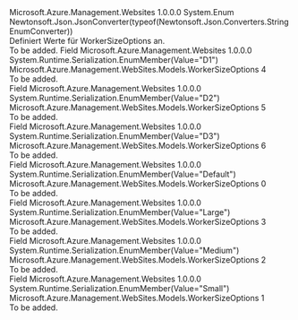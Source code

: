 <Type Name="WorkerSizeOptions" FullName="Microsoft.Azure.Management.WebSites.Models.WorkerSizeOptions">
  <TypeSignature Language="C#" Value="public enum WorkerSizeOptions" />
  <TypeSignature Language="ILAsm" Value=".class public auto ansi sealed WorkerSizeOptions extends System.Enum" />
  <TypeSignature Language="DocId" Value="T:Microsoft.Azure.Management.WebSites.Models.WorkerSizeOptions" />
  <TypeSignature Language="VB.NET" Value="Public Enum WorkerSizeOptions" />
  <TypeSignature Language="F#" Value="type WorkerSizeOptions = " />
  <AssemblyInfo>
    <AssemblyName>Microsoft.Azure.Management.Websites</AssemblyName>
    <AssemblyVersion>1.0.0.0</AssemblyVersion>
  </AssemblyInfo>
  <Base>
    <BaseTypeName>System.Enum</BaseTypeName>
  </Base>
  <Attributes>
    <Attribute>
      <AttributeName>Newtonsoft.Json.JsonConverter(typeof(Newtonsoft.Json.Converters.StringEnumConverter))</AttributeName>
    </Attribute>
  </Attributes>
  <Docs>
    <summary>
            Definiert Werte für WorkerSizeOptions an.
            </summary>
    <remarks>To be added.</remarks>
  </Docs>
  <Members>
    <Member MemberName="D1">
      <MemberSignature Language="C#" Value="D1" />
      <MemberSignature Language="ILAsm" Value=".field public static literal valuetype Microsoft.Azure.Management.WebSites.Models.WorkerSizeOptions D1 = int32(4)" />
      <MemberSignature Language="DocId" Value="F:Microsoft.Azure.Management.WebSites.Models.WorkerSizeOptions.D1" />
      <MemberSignature Language="VB.NET" Value="D1" />
      <MemberSignature Language="F#" Value="D1 = 4" Usage="Microsoft.Azure.Management.WebSites.Models.WorkerSizeOptions.D1" />
      <MemberType>Field</MemberType>
      <AssemblyInfo>
        <AssemblyName>Microsoft.Azure.Management.Websites</AssemblyName>
        <AssemblyVersion>1.0.0.0</AssemblyVersion>
      </AssemblyInfo>
      <Attributes>
        <Attribute>
          <AttributeName>System.Runtime.Serialization.EnumMember(Value="D1")</AttributeName>
        </Attribute>
      </Attributes>
      <ReturnValue>
        <ReturnType>Microsoft.Azure.Management.WebSites.Models.WorkerSizeOptions</ReturnType>
      </ReturnValue>
      <MemberValue>4</MemberValue>
      <Docs>
        <summary>To be added.</summary>
      </Docs>
    </Member>
    <Member MemberName="D2">
      <MemberSignature Language="C#" Value="D2" />
      <MemberSignature Language="ILAsm" Value=".field public static literal valuetype Microsoft.Azure.Management.WebSites.Models.WorkerSizeOptions D2 = int32(5)" />
      <MemberSignature Language="DocId" Value="F:Microsoft.Azure.Management.WebSites.Models.WorkerSizeOptions.D2" />
      <MemberSignature Language="VB.NET" Value="D2" />
      <MemberSignature Language="F#" Value="D2 = 5" Usage="Microsoft.Azure.Management.WebSites.Models.WorkerSizeOptions.D2" />
      <MemberType>Field</MemberType>
      <AssemblyInfo>
        <AssemblyName>Microsoft.Azure.Management.Websites</AssemblyName>
        <AssemblyVersion>1.0.0.0</AssemblyVersion>
      </AssemblyInfo>
      <Attributes>
        <Attribute>
          <AttributeName>System.Runtime.Serialization.EnumMember(Value="D2")</AttributeName>
        </Attribute>
      </Attributes>
      <ReturnValue>
        <ReturnType>Microsoft.Azure.Management.WebSites.Models.WorkerSizeOptions</ReturnType>
      </ReturnValue>
      <MemberValue>5</MemberValue>
      <Docs>
        <summary>To be added.</summary>
      </Docs>
    </Member>
    <Member MemberName="D3">
      <MemberSignature Language="C#" Value="D3" />
      <MemberSignature Language="ILAsm" Value=".field public static literal valuetype Microsoft.Azure.Management.WebSites.Models.WorkerSizeOptions D3 = int32(6)" />
      <MemberSignature Language="DocId" Value="F:Microsoft.Azure.Management.WebSites.Models.WorkerSizeOptions.D3" />
      <MemberSignature Language="VB.NET" Value="D3" />
      <MemberSignature Language="F#" Value="D3 = 6" Usage="Microsoft.Azure.Management.WebSites.Models.WorkerSizeOptions.D3" />
      <MemberType>Field</MemberType>
      <AssemblyInfo>
        <AssemblyName>Microsoft.Azure.Management.Websites</AssemblyName>
        <AssemblyVersion>1.0.0.0</AssemblyVersion>
      </AssemblyInfo>
      <Attributes>
        <Attribute>
          <AttributeName>System.Runtime.Serialization.EnumMember(Value="D3")</AttributeName>
        </Attribute>
      </Attributes>
      <ReturnValue>
        <ReturnType>Microsoft.Azure.Management.WebSites.Models.WorkerSizeOptions</ReturnType>
      </ReturnValue>
      <MemberValue>6</MemberValue>
      <Docs>
        <summary>To be added.</summary>
      </Docs>
    </Member>
    <Member MemberName="Default">
      <MemberSignature Language="C#" Value="Default" />
      <MemberSignature Language="ILAsm" Value=".field public static literal valuetype Microsoft.Azure.Management.WebSites.Models.WorkerSizeOptions Default = int32(0)" />
      <MemberSignature Language="DocId" Value="F:Microsoft.Azure.Management.WebSites.Models.WorkerSizeOptions.Default" />
      <MemberSignature Language="VB.NET" Value="Default" />
      <MemberSignature Language="F#" Value="Default = 0" Usage="Microsoft.Azure.Management.WebSites.Models.WorkerSizeOptions.Default" />
      <MemberType>Field</MemberType>
      <AssemblyInfo>
        <AssemblyName>Microsoft.Azure.Management.Websites</AssemblyName>
        <AssemblyVersion>1.0.0.0</AssemblyVersion>
      </AssemblyInfo>
      <Attributes>
        <Attribute>
          <AttributeName>System.Runtime.Serialization.EnumMember(Value="Default")</AttributeName>
        </Attribute>
      </Attributes>
      <ReturnValue>
        <ReturnType>Microsoft.Azure.Management.WebSites.Models.WorkerSizeOptions</ReturnType>
      </ReturnValue>
      <MemberValue>0</MemberValue>
      <Docs>
        <summary>To be added.</summary>
      </Docs>
    </Member>
    <Member MemberName="Large">
      <MemberSignature Language="C#" Value="Large" />
      <MemberSignature Language="ILAsm" Value=".field public static literal valuetype Microsoft.Azure.Management.WebSites.Models.WorkerSizeOptions Large = int32(3)" />
      <MemberSignature Language="DocId" Value="F:Microsoft.Azure.Management.WebSites.Models.WorkerSizeOptions.Large" />
      <MemberSignature Language="VB.NET" Value="Large" />
      <MemberSignature Language="F#" Value="Large = 3" Usage="Microsoft.Azure.Management.WebSites.Models.WorkerSizeOptions.Large" />
      <MemberType>Field</MemberType>
      <AssemblyInfo>
        <AssemblyName>Microsoft.Azure.Management.Websites</AssemblyName>
        <AssemblyVersion>1.0.0.0</AssemblyVersion>
      </AssemblyInfo>
      <Attributes>
        <Attribute>
          <AttributeName>System.Runtime.Serialization.EnumMember(Value="Large")</AttributeName>
        </Attribute>
      </Attributes>
      <ReturnValue>
        <ReturnType>Microsoft.Azure.Management.WebSites.Models.WorkerSizeOptions</ReturnType>
      </ReturnValue>
      <MemberValue>3</MemberValue>
      <Docs>
        <summary>To be added.</summary>
      </Docs>
    </Member>
    <Member MemberName="Medium">
      <MemberSignature Language="C#" Value="Medium" />
      <MemberSignature Language="ILAsm" Value=".field public static literal valuetype Microsoft.Azure.Management.WebSites.Models.WorkerSizeOptions Medium = int32(2)" />
      <MemberSignature Language="DocId" Value="F:Microsoft.Azure.Management.WebSites.Models.WorkerSizeOptions.Medium" />
      <MemberSignature Language="VB.NET" Value="Medium" />
      <MemberSignature Language="F#" Value="Medium = 2" Usage="Microsoft.Azure.Management.WebSites.Models.WorkerSizeOptions.Medium" />
      <MemberType>Field</MemberType>
      <AssemblyInfo>
        <AssemblyName>Microsoft.Azure.Management.Websites</AssemblyName>
        <AssemblyVersion>1.0.0.0</AssemblyVersion>
      </AssemblyInfo>
      <Attributes>
        <Attribute>
          <AttributeName>System.Runtime.Serialization.EnumMember(Value="Medium")</AttributeName>
        </Attribute>
      </Attributes>
      <ReturnValue>
        <ReturnType>Microsoft.Azure.Management.WebSites.Models.WorkerSizeOptions</ReturnType>
      </ReturnValue>
      <MemberValue>2</MemberValue>
      <Docs>
        <summary>To be added.</summary>
      </Docs>
    </Member>
    <Member MemberName="Small">
      <MemberSignature Language="C#" Value="Small" />
      <MemberSignature Language="ILAsm" Value=".field public static literal valuetype Microsoft.Azure.Management.WebSites.Models.WorkerSizeOptions Small = int32(1)" />
      <MemberSignature Language="DocId" Value="F:Microsoft.Azure.Management.WebSites.Models.WorkerSizeOptions.Small" />
      <MemberSignature Language="VB.NET" Value="Small" />
      <MemberSignature Language="F#" Value="Small = 1" Usage="Microsoft.Azure.Management.WebSites.Models.WorkerSizeOptions.Small" />
      <MemberType>Field</MemberType>
      <AssemblyInfo>
        <AssemblyName>Microsoft.Azure.Management.Websites</AssemblyName>
        <AssemblyVersion>1.0.0.0</AssemblyVersion>
      </AssemblyInfo>
      <Attributes>
        <Attribute>
          <AttributeName>System.Runtime.Serialization.EnumMember(Value="Small")</AttributeName>
        </Attribute>
      </Attributes>
      <ReturnValue>
        <ReturnType>Microsoft.Azure.Management.WebSites.Models.WorkerSizeOptions</ReturnType>
      </ReturnValue>
      <MemberValue>1</MemberValue>
      <Docs>
        <summary>To be added.</summary>
      </Docs>
    </Member>
  </Members>
</Type>